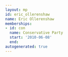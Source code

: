 ```yaml
---
layout: mp
id: eric_ollerenshaw
name: Eric Ollerenshaw
memberships:
- id: con
  name: Conservative Party
  start: '2010-06-08'
  end: 
autogenerated: true
---
```

